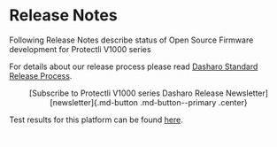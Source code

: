 # Release Notes

Following Release Notes describe status of Open Source Firmware development
for Protectli V1000 series

For details about our release process please read
[Dasharo Standard Release Process](../../dev-proc/standard-release-process.md).

<center>
[Subscribe to Protectli V1000 series Dasharo Release Newsletter]
[newsletter]{.md-button .md-button--primary .center}
</center>

Test results for this platform can be found
[here](https://docs.google.com/spreadsheets/d/1wI0qBSLdaluayYsm_lIa9iJ9LnPnCOZ9eNOyrKSc-j4/edit#gid=1316498194).

[newsletter]: https://newsletter.3mdeb.com/subscription/n2EpSxtqL

<!--Empty pixel to avoid orphaned pages when overview is hidden-->
[![empty-pixel](../../images/empty_pixel.png)](overview.md)
